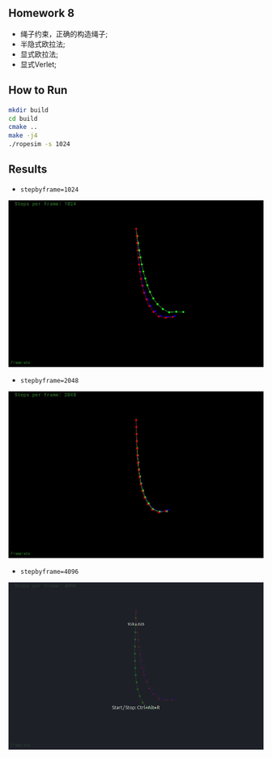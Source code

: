 ## Homework 8

- 绳子约束，正确的构造绳子;
- 半隐式欧拉法;
- 显式欧拉法;
- 显式Verlet;

## How to Run

```bash
mkdir build
cd build
cmake ..
make -j4
./ropesim -s 1024
```

## Results

- `stepbyframe=1024`

![](images/1024.gif)

- `stepbyframe=2048`

![](images/2048.gif)

- `stepbyframe=4096`

![](images/4096.gif)